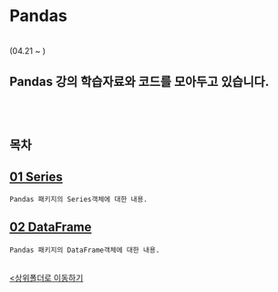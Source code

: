 # Pandas
</br>
 (04.21 ~ )

 Pandas 강의 학습자료와 코드를 모아두고 있습니다.
-

</br></br>

## 목차

[01 Series](./01_Pandas_Series.ipynb)
-
    Pandas 패키지의 Series객체에 대한 내용.
    
[02 DataFrame](./02_Pandas_DataFrame.ipynb)
-
    Pandas 패키지의 DataFrame객체에 대한 내용.


<br>[<상위폴더로 이동하기](../)